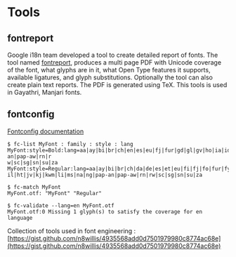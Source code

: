 # Tools

## fontreport

Google i18n team developed a tool to create detailed report of fonts. The tool named [fontreport](https://github.com/googlei18n/fontreport), produces a multi page PDF with Unicode coverage of the font, what glyphs are in it, what Open Type features it supports, available ligatures, and glyph substitutions. Optionally the tool can also create plain text reports. The PDF is generated using TeX. This tools is used in Gayathri, Manjari fonts.

## fontconfig

[Fontconfig documentation](https://www.freedesktop.org/software/fontconfig/fontconfig-user.html)

```
$ fc-list MyFont : family : style : lang
MyFont:style=Bold:lang=aa|ay|bi|br|ch|en|es|eu|fj|fur|gd|gl|gv|ho|ia|id|ie|io|it|mg|ml|nl|nr|nso|oc|om|pt|rm|so|sq|ss|st|sw|tl|tn|ts|uz|vo|xh|yap|zu|an|fil|ht|jv|kj|kwm|li|ms|ng|pap-an|pap-aw|rn|r
w|sc|sg|sn|su|za
MyFont:style=Regular:lang=aa|ay|bi|br|ch|da|de|es|et|eu|fi|fj|fo|fur|fy|gl|ho|ia|id|ie|io|is|it|ki|lb|mg|ml|nb|nds|nl|nn|no|nr|nso|ny|om|rm|sma|smj|so|ss|st|sv|sw|tl|tn|ts|uz|vo|vot|xh|yap|zu|an|f
il|ht|jv|kj|kwm|li|ms|na|ng|pap-an|pap-aw|rn|rw|sc|sg|sn|su|za
```

```
$ fc-match MyFont
MyFont.otf: "MyFont" "Regular"
```

```
$ fc-validate --lang=en MyFont.otf
MyFont.otf:0 Missing 1 glyph(s) to satisfy the coverage for en language
```

Collection of tools used in font engineering : [https://gist.github.com/n8willis/4935568add0d7501979980c8774ac68e](https://gist.github.com/n8willis/4935568add0d7501979980c8774ac68e)
